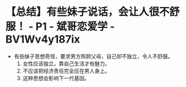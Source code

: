 # 【总结】有些妹子说话，会让人很不舒服！ - P1 - 斌哥恋爱学 - BV1Wv4y187ix

-   有些妹子思想奇怪，要求男方照顾父母，自己却不独立，令人不舒服。
    1.  女性应该独立，靠自己生活才有魅力。
    2.  不应该把经济责任完全压在男人身上。
    3.  这种思想会影响下一代基因。
